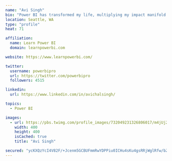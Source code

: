 ```yaml
---
name: "Avi Singh"
bio: "Power BI has transformed my life, multiplying my impact manifold. Now I am on a mission to spread the word and share the knowledge"
location: Seattle, WA
type: "profile"
heat: 71

affiliation:
  name: Learn Power BI
  domain: learnpowerbi.com

website: https://www.learnpowerbi.com/

twitter:
  username: powerbipro
  url: https://twitter.com/powerbipro
  followers: 4515

linkedin:
  url: https://www.linkedin.com/in/avichalsingh/

topics:
  - Power BI

images:
  - url: https://pbs.twimg.com/profile_images/732049231326806017/m4jUj2Lu_400x400.jpg
    width: 400
    height: 400
    isCached: true
    title: "Avi Singh"

secured: "ycKXQzYcI4V82F/+Jcenm5GCBUFmmRwYDPPiu0ICHu4sKu4gsRRjWglRfw/bZAuCSL8WOr9ruqNGepMf39SNfgTeeEMVFRGBlVai6uUqwYgu0sH02q07fJMbBGRZAX8DwV7ZkO77jmV66Ka7ZoQFHxYL6jqets/xbetzG6Pai1JT/g0oTc8QvYr0TvMEj6OBOxnWldrqiTqRbp33wVVC2ShoNdUvLhmm/n8yhz3BU0I80uovRyy/6SFWDjakeqj6xZozNEUtYIOdisycPcDOxS1AMuZLfWT04ksfCs6Zm8ebwZHGRDRZGz1vcYcKqYf1c26MB7P9uRRFpdap8kSWG380R2Dr6F1EsvJVQlEra9ZnWvzj5900l/6NqZsLqToD+Pf01L1Tha/Yh8clDPFmGCFD/1r89dR5wwFfnB8K+EQ=;IHaNlqIxqiRy9+EbaZnZyA=="
---
```


